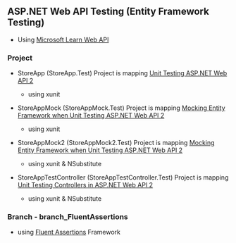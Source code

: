 ##  ASP.NET Web API Testing (Entity Framework Testing)

- Using [Microsoft Learn Web API](http://www.asp.net/web-api)

### Project

- StoreApp (StoreApp.Test) Project is mapping [Unit Testing ASP.NET Web API 2](http://www.asp.net/web-api/overview/testing-and-debugging/unit-testing-with-aspnet-web-api)
    - using xunit 
    
- StoreAppMock (StoreAppMock.Test) Project is mapping [Mocking Entity Framework when Unit Testing ASP.NET Web API 2](http://www.asp.net/web-api/overview/testing-and-debugging/mocking-entity-framework-when-unit-testing-aspnet-web-api-2)
    - using xunit 
    
- StoreAppMock2 (StoreAppMock2.Test) Project is mapping [Mocking Entity Framework when Unit Testing ASP.NET Web API 2](http://www.asp.net/web-api/overview/testing-and-debugging/mocking-entity-framework-when-unit-testing-aspnet-web-api-2) 
    - using xunit & NSubstitute
    
- StoreAppTestController (StoreAppTestController.Test) Project is mapping [Unit Testing Controllers in ASP.NET Web API 2](http://www.asp.net/web-api/overview/testing-and-debugging/unit-testing-controllers-in-web-api)
    - using xunit & NSubstitute

### Branch - branch_FluentAssertions

- using [Fluent Assertions](http://www.fluentassertions.com/) Framework 
